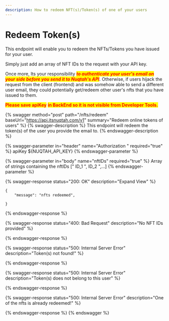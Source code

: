```yaml
---
description: How to redeem NFT(s)/Token(s) of one of your users
---
```


# Redeem Token(s)

This endpoint will enable you to redeem the NFTs/Tokens you have issued for your user.

Simply just add an array of NFT IDs to the request with your API key.

Once more, Its your responsibility _<mark style="color:red;">**to authenticate your user's email on your side before you send it to Nuqtah's API**</mark>_. Otherwise, if users hijack the request from the client (frontend) and was somehow able to send a different user email, they could potentially get/redeem other user's nfts that you have issued to them.

<mark style="color:red;">**Please save apiKey**</mark> <mark style="color:red;">**in BackEnd so it is not visible from Developer Tools.**</mark>



{% swagger method="post" path="/nfts/redeem" baseUrl="https://api.itsnuqtah.com/v1" summary="Redeem online tokens of users" %}
{% swagger-description %}
This endpoint will redeem the token(s) of the user you provide the email to.
{% endswagger-description %}

{% swagger-parameter in="header" name="Authorization " required="true" %}
apiKey ${NUQTAH\_API\_KEY}
{% endswagger-parameter %}

{% swagger-parameter in="body" name="nftIDs" required="true" %}
Array of strings containing the nftIDs \[" ID\_1 ", ID\_2 ",...]
{% endswagger-parameter %}

{% swagger-response status="200: OK" description="Expand View" %}
```
{
    "message": "nfts redeemed",
 
}
```
{% endswagger-response %}

{% swagger-response status="400: Bad Request" description="No NFT IDs provided" %}

{% endswagger-response %}

{% swagger-response status="500: Internal Server Error" description="Token(s) not found!" %}

{% endswagger-response %}

{% swagger-response status="500: Internal Server Error" description="Token(s) does not belong to this user" %}

{% endswagger-response %}

{% swagger-response status="500: Internal Server Error" description="One of the nfts is already redeemed!" %}

{% endswagger-response %}
{% endswagger %}
